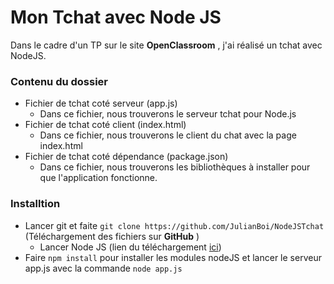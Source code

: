 # Mon Tchat avec Node JS

Dans le cadre d'un TP sur le site **OpenClassroom** , j'ai réalisé un tchat avec NodeJS.

### Contenu du dossier

* Fichier de tchat coté serveur (app.js)
    * Dans ce fichier, nous trouverons le serveur tchat pour Node.js
* Fichier de tchat coté client (index.html)
    * Dans ce fichier, nous trouverons le client du chat avec la page   index.html
* Fichier de tchat coté dépendance (package.json)
    * Dans ce fichier, nous trouverons les bibliothèques à installer pour que l'application fonctionne.
    
### Installtion
* Lancer git et faite ```git clone https://github.com/JulianBoi/NodeJSTchat``` (Téléchargement des fichiers sur **GitHub** )
    * Lancer Node JS (lien du téléchargement [ici](https://nodejs.org/))
* Faire ``` npm install ``` pour installer les modules nodeJS et lancer le serveur app.js avec la commande ```node app.js```

